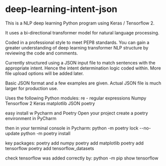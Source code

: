 # deep-learning-intent-json
This is a NLP deep learning Python program using Keras / Tensorflow 2.

It uses a bi-directional transformer model for natural language processing.

Coded in a professional style to meet PEP8 standards. You can gain a 
greater understanding of deep learning transformer NLP structure by reviewing
the code and comments.

Currently structured using a JSON input file to match sentences with the 
appropriate intent. Hence the intent determination logic coded within. 
More file upload options will be added later.

Basic JSON format and a few examples are given. Actual JSON file is much 
larger for production use.

Uses the following Python modules:
re - regular expressions
Numpy
Tensorflow 2
Keras
matplotlib
JSON
poetry

easy install w Pycharm and Poetry
Open your project
create a poetry environment in PyCharm

then in your terminal console in Pycharm:
python -m poetry lock --no-update
python -m poetry install

key packages:
poetry add numpy
poetry add matplotlib
poetry add tensorflow
poetry add tensorflow_datasets

check tensorflow was added correctly by:
python -m pip show tensorflow

